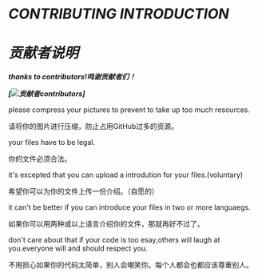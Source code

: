 # ***CONTRIBUTING INTRODUCTION***

# ***贡献者说明***

***thanks to contributors!鸣谢贡献者们！***

***[![贡献者contributors](https://github.com/xjxgithub/xjx-repository-social-communicate/graphs/contributors)]***

please compress your pictures to prevent to take up too much resources.

请将你的图片进行压缩，防止占用GitHub过多的资源。

your files have to be legal.

你的文件必须合法。

it's excepted that you can upload a introdution for your files.(voluntary)

希望你可以为你的文件上传一份介绍。（自愿的）

it can't be better if you can introduce your files in two or more languaegs.

如果你可以用两种或以上语言介绍你的文件，那就再好不过了。

don't care about that if your code is too esay,others will laugh at you.everyone will and should respect you.

不用担心如果你的代码太简单，别人会嘲笑你。每个人都会也都应该尊重别人。

